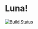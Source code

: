 # Luna!
[![Build Status](http://34.192.234.210:8080/job/luna-release/badge/icon)](http://34.192.234.210:8080/job/luna-release/)
